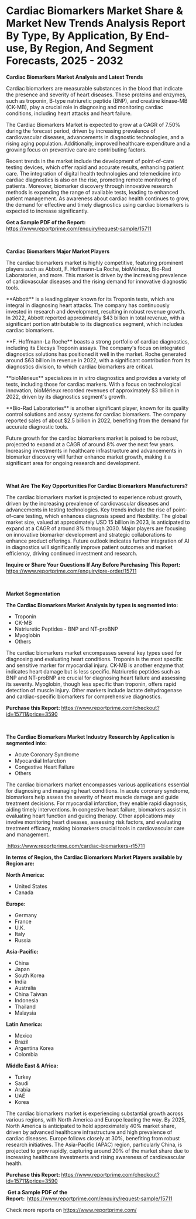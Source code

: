 <p><h1>Cardiac Biomarkers Market Share & Market New Trends Analysis Report By Type, By Application, By End-use, By Region, And Segment Forecasts, 2025 - 2032</h1></p><p><strong>Cardiac Biomarkers Market Analysis and Latest Trends</strong></p>
<p><p>Cardiac biomarkers are measurable substances in the blood that indicate the presence and severity of heart diseases. These proteins and enzymes, such as troponin, B-type natriuretic peptide (BNP), and creatine kinase-MB (CK-MB), play a crucial role in diagnosing and monitoring cardiac conditions, including heart attacks and heart failure. </p><p>The Cardiac Biomarkers Market is expected to grow at a CAGR of 7.50% during the forecast period, driven by increasing prevalence of cardiovascular diseases, advancements in diagnostic technologies, and a rising aging population. Additionally, improved healthcare expenditure and a growing focus on preventive care are contributing factors. </p><p>Recent trends in the market include the development of point-of-care testing devices, which offer rapid and accurate results, enhancing patient care. The integration of digital health technologies and telemedicine into cardiac diagnostics is also on the rise, promoting remote monitoring of patients. Moreover, biomarker discovery through innovative research methods is expanding the range of available tests, leading to enhanced patient management. As awareness about cardiac health continues to grow, the demand for effective and timely diagnostics using cardiac biomarkers is expected to increase significantly.</p></p>
<p><strong>Get a Sample PDF of the Report:&nbsp;</strong> <a href="https://www.reportprime.com/enquiry/request-sample/15711?utm_campaign=2633&utm_medium=2&utm_source=Github&utm_content=ia&utm_term=20032025&utm_id=cardiac-biomarkers">https://www.reportprime.com/enquiry/request-sample/15711</a></p>
<p>&nbsp;</p>
<p><strong>Cardiac Biomarkers Major Market Players</strong></p>
<p><p>The cardiac biomarkers market is highly competitive, featuring prominent players such as Abbott, F. Hoffmann-La Roche, bioMérieux, Bio-Rad Laboratories, and more. This market is driven by the increasing prevalence of cardiovascular diseases and the rising demand for innovative diagnostic tools.</p><p>**Abbott** is a leading player known for its Troponin tests, which are integral in diagnosing heart attacks. The company has continuously invested in research and development, resulting in robust revenue growth. In 2022, Abbott reported approximately $43 billion in total revenue, with a significant portion attributable to its diagnostics segment, which includes cardiac biomarkers.</p><p>**F. Hoffmann-La Roche** boasts a strong portfolio of cardiac diagnostics, including its Elecsys Troponin assays. The company's focus on integrated diagnostics solutions has positioned it well in the market. Roche generated around $63 billion in revenue in 2022, with a significant contribution from its diagnostics division, to which cardiac biomarkers are critical.</p><p>**bioMérieux** specializes in in vitro diagnostics and provides a variety of tests, including those for cardiac markers. With a focus on technological innovation, bioMérieux recorded revenues of approximately $3 billion in 2022, driven by its diagnostics segment's growth.</p><p>**Bio-Rad Laboratories** is another significant player, known for its quality control solutions and assay systems for cardiac biomarkers. The company reported sales of about $2.5 billion in 2022, benefiting from the demand for accurate diagnostic tools.</p><p>Future growth for the cardiac biomarkers market is poised to be robust, projected to expand at a CAGR of around 8% over the next few years. Increasing investments in healthcare infrastructure and advancements in biomarker discovery will further enhance market growth, making it a significant area for ongoing research and development.</p></p>
<p>&nbsp;</p>
<p><strong>What Are The Key Opportunities For Cardiac Biomarkers Manufacturers?</strong></p>
<p><p>The cardiac biomarkers market is projected to experience robust growth, driven by the increasing prevalence of cardiovascular diseases and advancements in testing technologies. Key trends include the rise of point-of-care testing, which enhances diagnosis speed and flexibility. The global market size, valued at approximately USD 15 billion in 2023, is anticipated to expand at a CAGR of around 8% through 2030. Major players are focusing on innovative biomarker development and strategic collaborations to enhance product offerings. Future outlook indicates further integration of AI in diagnostics will significantly improve patient outcomes and market efficiency, driving continued investment and research.</p></p>
<p><strong>Inquire or Share Your Questions If Any Before Purchasing This Report:</strong> <a href="https://www.reportprime.com/enquiry/pre-order/15711?utm_campaign=2633&utm_medium=2&utm_source=Github&utm_content=ia&utm_term=20032025&utm_id=cardiac-biomarkers">https://www.reportprime.com/enquiry/pre-order/15711</a></p>
<p>&nbsp;</p>
<p><strong>Market Segmentation</strong></p>
<p><strong>The Cardiac Biomarkers Market Analysis by types is segmented into:</strong></p>
<p><ul><li>Troponin</li><li>CK-MB</li><li>Natriuretic Peptides - BNP and NT-proBNP</li><li>Myoglobin</li><li>Others</li></ul></p>
<p><p>The cardiac biomarkers market encompasses several key types used for diagnosing and evaluating heart conditions. Troponin is the most specific and sensitive marker for myocardial injury. CK-MB is another enzyme that indicates heart damage but is less specific. Natriuretic peptides such as BNP and NT-proBNP are crucial for diagnosing heart failure and assessing its severity. Myoglobin, though less specific than troponin, offers rapid detection of muscle injury. Other markers include lactate dehydrogenase and cardiac-specific biomarkers for comprehensive diagnostics.</p></p>
<p><strong>Purchase this Report:&nbsp;</strong><a href="https://www.reportprime.com/checkout?id=15711&price=3590&utm_campaign=2633&utm_medium=2&utm_source=Github&utm_content=ia&utm_term=20032025&utm_id=cardiac-biomarkers">https://www.reportprime.com/checkout?id=15711&price=3590</a></p>
<p>&nbsp;</p>
<p><strong>The Cardiac Biomarkers Market Industry Research by Application is segmented into:</strong></p>
<p><ul><li>Acute Coronary Syndrome</li><li>Myocardial Infarction</li><li>Congestive Heart Failure</li><li>Others</li></ul></p>
<p><p>The cardiac biomarkers market encompasses various applications essential for diagnosing and managing heart conditions. In acute coronary syndrome, biomarkers help assess the severity of heart muscle damage and guide treatment decisions. For myocardial infarction, they enable rapid diagnosis, aiding timely interventions. In congestive heart failure, biomarkers assist in evaluating heart function and guiding therapy. Other applications may involve monitoring heart diseases, assessing risk factors, and evaluating treatment efficacy, making biomarkers crucial tools in cardiovascular care and management.</p></p>
<p><a href="https://www.reportprime.com/cardiac-biomarkers-r15711?utm_campaign=2633&utm_medium=2&utm_source=Github&utm_content=ia&utm_term=20032025&utm_id=cardiac-biomarkers">&nbsp;https://www.reportprime.com/cardiac-biomarkers-r15711</a></p>
<p><strong>In terms of Region, the Cardiac Biomarkers Market Players available by Region are:</strong></p>
<p>
    <p> <strong> North America: </strong>
        <ul>
            <li>United States</li>
            <li>Canada</li>
        </ul>
        </p> 
    <p> <strong> Europe: </strong>
        <ul>
            <li>Germany</li>
            <li>France</li>
            <li>U.K.</li>
            <li>Italy</li>
            <li>Russia</li>
        </ul>
        </p> 
    <p> <strong> Asia-Pacific: </strong>
        <ul>
            <li>China</li>
            <li>Japan</li>
            <li>South Korea</li>
            <li>India</li>
            <li>Australia</li>
            <li>China Taiwan</li>
            <li>Indonesia</li>
            <li>Thailand</li>
            <li>Malaysia</li>
        </ul>
        </p> 
    <p> <strong> Latin America: </strong>
        <ul>
            <li>Mexico</li>
            <li>Brazil</li>
            <li>Argentina Korea</li>
            <li>Colombia</li>
        </ul>
        </p> 
    <p> <strong> Middle East & Africa: </strong>
        <ul>
            <li>Turkey</li>
            <li>Saudi</li>
            <li>Arabia</li>
            <li>UAE</li>
            <li>Korea</li>
        </ul>
    </p>
    </p>
<p><p>The cardiac biomarkers market is experiencing substantial growth across various regions, with North America and Europe leading the way. By 2025, North America is anticipated to hold approximately 40% market share, driven by advanced healthcare infrastructure and high prevalence of cardiac diseases. Europe follows closely at 30%, benefiting from robust research initiatives. The Asia-Pacific (APAC) region, particularly China, is projected to grow rapidly, capturing around 20% of the market share due to increasing healthcare investments and rising awareness of cardiovascular health.</p></p>
<p><strong>Purchase this Report: </strong><a href="https://www.reportprime.com/checkout?id=15711&price=3590&utm_campaign=2633&utm_medium=2&utm_source=Github&utm_content=ia&utm_term=20032025&utm_id=cardiac-biomarkers">https://www.reportprime.com/checkout?id=15711&price=3590</a></p>
<p>&nbsp;<strong>Get a Sample PDF of the Report:&nbsp;&nbsp;</strong><a href="https://www.reportprime.com/enquiry/request-sample/15711?utm_campaign=2633&utm_medium=2&utm_source=Github&utm_content=ia&utm_term=20032025&utm_id=cardiac-biomarkers">https://www.reportprime.com/enquiry/request-sample/15711</a></p>
<p><strong></strong></p>
<p>Check more reports on <a href="https://www.reportprime.com/?utm_campaign=2633&utm_medium=2&utm_source=Github&utm_content=ia&utm_term=20032025&utm_id=cardiac-biomarkers">https://www.reportprime.com/</a></p>